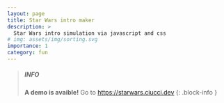 ```yaml
---
layout: page
title: Star Wars intro maker
description: >
  Star Wars intro simulation via javascript and css
# img: assets/img/sorting.svg
importance: 1
category: fun
---
```


> ##### INFO
>
> **A demo is avaible!**
> Go to <https://starwars.ciucci.dev>
{: .block-info }